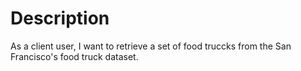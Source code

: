 # Description
As a client user, I want to retrieve a set of food truccks from the San Francisco's food truck dataset.